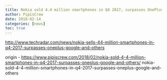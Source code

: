 ```yaml
---
title: Nokia sold 4.4 million smartphones in Q4 2017, surpasses OnePlus, Google and others
author: PipisCrew
date: 2018-02-14
categories: [news]
toc: true
---
```


http://www.techradar.com/news/nokia-sells-44-million-smartphones-in-q4-2017-surpasses-oneplus-google-and-others

origin - https://www.pipiscrew.com/2018/02/nokia-sold-4-4-million-smartphones-in-q4-2017-surpasses-oneplus-google-and-others/ nokia-sold-4-4-million-smartphones-in-q4-2017-surpasses-oneplus-google-and-others